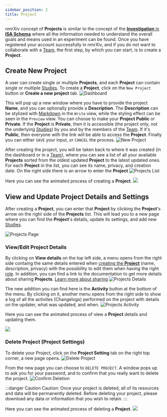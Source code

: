 ```yaml
---
sidebar_position: 2
title: Project
---
```


nmrXiv concept of **Projects** is similar to the concept of the [**Investigation** in **ISA Schema**](https://isa-specs.readthedocs.io/en/latest/isamodel.html#investigation) where all the information needed to understand the overall goals and means used in an experiment can be found. Once you have registered your account successfully in nmrXiv, and if you do not want to collaborate with a [Team](https://docs.nmrxiv.org/docs/submission-guides/Teams), the first step, by which you can start, is to create a **Project**.

## Create New Project
A user can create single or multiple **Projects**, and each **Project** can contain single or multiple [Studies](https://docs.nmrxiv.org/docs/submission-guides/study).
To create a **Project**, click on the `New Project` button or **Create a new project** tab. 
![Dashboard](/img/project/dashboard.png) 

This will pop up a new window where you have to provide the project **Name**, and you can optionally provide a **Description**. The **Description** can be stylized with [Markdown](https://www.markdownguide.org/) in the `Write` view, while the styling effect can be seen in the `Preview` view. You can choose to make your **Project** **Public** or **Private**. If the **Project** is **Private**, then it is accessible (the project only, not the underlying [Studies](https://docs.nmrxiv.org/docs/submission-guides/study)) by you and by the members of the [Team](https://docs.nmrxiv.org/docs/submission-guides/Teams). If it's **Public**, then everyone with the link will be able to access the **Project**.
Finally you can either `SAVE` your input, or `CANCEL` the process.
![New Project](/img/project/new-project.png) 

After creating the project, you will be taken back to where it was created (in the dashboard or in a [Team](https://docs.nmrxiv.org/docs/submission-guides/Teams)), where you can see a list of all your available **Projects** sorted from the oldest updated **Project** to the latest updated ones. For each **Project** in the list, you can see its name, privacy, and creation date. On the right side there is an arrow to enter the **Project**
![Projects List](/img/project/projects-list.png) 

Here you can see the animated process of creating a **Project**.
<img src="/img/project/create.gif"/>

## View and Update Project Details and Settings
After creating a **Project**, you can enter that **Project** by clicking the **Project**'s  arrow on the right side of the **Projects** list. This will lead you to a new page where you can find the **Project**'s details, update its settings, and add new [Studies](https://docs.nmrxiv.org/docs/submission-guides/study). 

![Projects Page](/img/project/project-page.png) 

### View/Edit Project Details
By clicking on **View details** on the top left side, a menu opens from the right side containg the same details entered when [creating the **Project**](#create-new-project)   (name, description, privacy) with the possibility to edit them when having the right [role](https://docs.nmrxiv.org/docs/submission-guides/Teams#roles-and-permissions). In addition, you can find a link to the documentation to get more details about sharing **Projects**. [Learn more about sharing](#)
![Projects Details](/img/project/project-details.png) 

The new addition you can find here is the **Activity** button at the bottom of the menu. By clicking on it, another menu opens from the right side to show a log of all the activites (Changelogs) performed on the project with details on the updater, what was updated, and when. 
![Projects Activity](/img/project/project-activity.png) 

Here you can see the animated process of view a **Project** details and updating them.

<img src="/img/project/update.gif"/>


### Delete Project (Project Settings)
To delete your Project, click on the **Project Setting** tab on the right top corner, a new page opens.
![Delete Project](/img/project/project-delete.png) 

From the new page you can choose to `DELETE PROJECT`. A window pops up to ask you for your password, and to confirm that you really want to delete the project. 
![Confirm Deletion](/img/project/delete-confirm.png) 


:::danger Caution
Caution: Once your project is deleted, all of its resources and data will be permanently deleted. Before deleting your project, please download any data or information that you wish to retain.
:::

Here you can see the animated process of deleting a **Project**.
<img src="/img/project/delete.gif"/>


